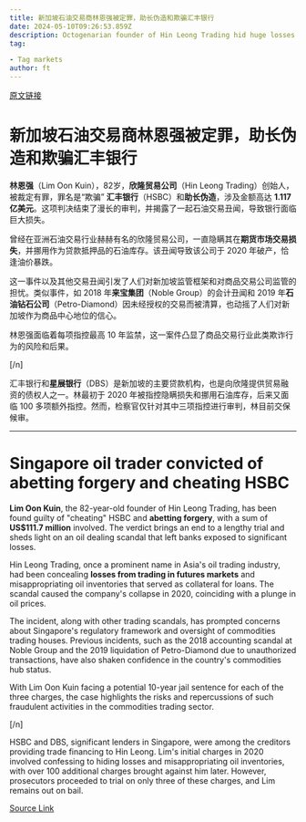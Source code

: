 ```yaml
---
title: 新加坡石油交易商林恩强被定罪，助长伪造和欺骗汇丰银行
date: 2024-05-10T09:26:53.859Z
description: Octogenarian founder of Hin Leong Trading hid huge losses in futures markets from banks
tag: 

- Tag markets
author: ft
---
```


[原文链接](https://ft.com/content/df206c7c-4f58-4c88-b698-856c8c6e57c6)

# 新加坡石油交易商林恩强被定罪，助长伪造和欺骗汇丰银行

**林恩强**（Lim Oon Kuin），82岁，**欣隆贸易公司**（Hin Leong Trading）创始人，被裁定有罪，罪名是“欺骗” **汇丰银行**（HSBC）和**助长伪造**，涉及金额高达 **1.117 亿美元**。这项判决结束了漫长的审判，并揭露了一起石油交易丑闻，导致银行面临巨大损失。

曾经在亚洲石油交易行业赫赫有名的欣隆贸易公司，一直隐瞒其在**期货市场交易损失**，并挪用作为贷款抵押品的石油库存。该丑闻导致该公司于 2020 年破产，恰逢油价暴跌。

这一事件以及其他交易丑闻引发了人们对新加坡监管框架和对商品交易公司监管的担忧。类似事件，如 2018 年**来宝集团**（Noble Group）的会计丑闻和 2019 年**石油钻石公司**（Petro-Diamond）因未经授权的交易而被清算，也动摇了人们对新加坡作为商品中心地位的信心。

林恩强面临着每项指控最高 10 年监禁，这一案件凸显了商品交易行业此类欺诈行为的风险和后果。

[/n]

汇丰银行和**星展银行**（DBS）是新加坡的主要贷款机构，也是向欣隆提供贸易融资的债权人之一。林最初于 2020 年被指控隐瞒损失和挪用石油库存，后来又面临 100 多项额外指控。然而，检察官仅针对其中三项指控进行审判，林目前交保候审。

---

# Singapore oil trader convicted of abetting forgery and cheating HSBC

**Lim Oon Kuin**, the 82-year-old founder of Hin Leong Trading, has been found guilty of "cheating" HSBC and **abetting forgery**, with a sum of **US$111.7 million** involved. The verdict brings an end to a lengthy trial and sheds light on an oil dealing scandal that left banks exposed to significant losses. 

Hin Leong Trading, once a prominent name in Asia's oil trading industry, had been concealing **losses from trading in futures markets** and misappropriating oil inventories that served as collateral for loans. The scandal caused the company's collapse in 2020, coinciding with a plunge in oil prices. 

The incident, along with other trading scandals, has prompted concerns about Singapore's regulatory framework and oversight of commodities trading houses. Previous incidents, such as the 2018 accounting scandal at Noble Group and the 2019 liquidation of Petro-Diamond due to unauthorized transactions, have also shaken confidence in the country's commodities hub status. 

With Lim Oon Kuin facing a potential 10-year jail sentence for each of the three charges, the case highlights the risks and repercussions of such fraudulent activities in the commodities trading sector. 

[/n]

HSBC and DBS, significant lenders in Singapore, were among the creditors providing trade financing to Hin Leong. Lim's initial charges in 2020 involved confessing to hiding losses and misappropriating oil inventories, with over 100 additional charges brought against him later. However, prosecutors proceeded to trial on only three of these charges, and Lim remains out on bail.

[Source Link](https://ft.com/content/df206c7c-4f58-4c88-b698-856c8c6e57c6)

